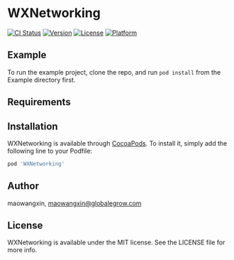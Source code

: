 # WXNetworking

[![CI Status](https://img.shields.io/travis/maowangxin/WXNetworking.svg?style=flat)](https://travis-ci.org/maowangxin/WXNetworking)
[![Version](https://img.shields.io/cocoapods/v/WXNetworking.svg?style=flat)](https://cocoapods.org/pods/WXNetworking)
[![License](https://img.shields.io/cocoapods/l/WXNetworking.svg?style=flat)](https://cocoapods.org/pods/WXNetworking)
[![Platform](https://img.shields.io/cocoapods/p/WXNetworking.svg?style=flat)](https://cocoapods.org/pods/WXNetworking)

## Example

To run the example project, clone the repo, and run `pod install` from the Example directory first.

## Requirements

## Installation

WXNetworking is available through [CocoaPods](https://cocoapods.org). To install
it, simply add the following line to your Podfile:

```ruby
pod 'WXNetworking'
```

## Author

maowangxin, maowangxin@globalegrow.com

## License

WXNetworking is available under the MIT license. See the LICENSE file for more info.
